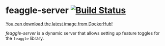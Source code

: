 feaggle-server [![Build Status](https://travis-ci.org/kmruiz/feaggle-server.svg?branch=master)](https://travis-ci.org/kmruiz/feaggle-server)
=============================================

[You can download the latest image from DockerHub!](https://cloud.docker.com/repository/docker/kmruiz/feaggle-server)

*feaggle-server* is a dynamic server that allows setting up
feature toggles for the `feaggle` library.
